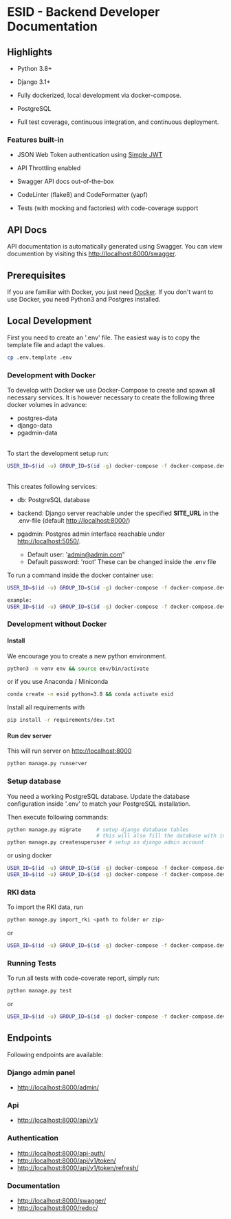 
# ESID - Backend Developer Documentation


## Highlights

- Python 3.8+

- Django 3.1+

- Fully dockerized, local development via docker-compose.

- PostgreSQL

- Full test coverage, continuous integration, and continuous deployment.


### Features built-in

- JSON Web Token authentication using [Simple JWT](https://django-rest-framework-simplejwt.readthedocs.io/en/latest/)

- API Throttling enabled

- Swagger API docs out-of-the-box

- CodeLinter (flake8) and CodeFormatter (yapf)

- Tests (with mocking and factories) with code-coverage support


## API Docs

API documentation is automatically generated using Swagger. You can view documention by visiting this [http://localhost:8000/swagger](http://localhost:8000/swagger).


## Prerequisites

If you are familiar with Docker, you just need [Docker](https://docs.docker.com/desktop/). If you don't want to use Docker, you need Python3 and Postgres installed.


## Local Development

First you need to create an '.env' file. The easiest way is to copy the template file and adapt the values.

```bash
cp .env.template .env
```

### Development with Docker

To develop with Docker we use Docker-Compose to create and spawn all necessary services. 
It is however necessary to create the following three docker volumes in advance:
- postgres-data
- django-data
- pgadmin-data

\
To start the development setup run:

```bash
USER_ID=$(id -u) GROUP_ID=$(id -g) docker-compose -f docker-compose.dev.yml up -d
```
\
This creates following services:

- db: PostgreSQL database

- backend: Django server reachable under the specified **SITE_URL** in the .env-file (default [http://localhost:8000/](http://localhost:8000/))

- pgadmin: Postgres admin interface reachable under [http://localhost:5050/](http://localhost:5050/).
	- Default user: 'admin@admin.com"
	- Default password: 'root'
		These can be changed inside the .env file

To run a command inside the docker container use:
```bash
USER_ID=$(id -u) GROUP_ID=$(id -g) docker-compose -f docker-compose.dev.yml run --rm [service] [command]

example:
USER_ID=$(id -u) GROUP_ID=$(id -g) docker-compose -f docker-compose.dev.yml run --rm backend python migrate.py makemigrations
```


### Development without Docker  

#### Install

We encourage you to create a new python environment.

```bash
python3 -m venv env && source env/bin/activate
```

or if you use Anaconda / Miniconda

```bash
conda create -n esid python=3.8 && conda activate esid
```

Install all requirements with

```bash
pip install -r requirements/dev.txt
```


#### Run dev server

This will run server on [http://localhost:8000](http://localhost:8000)

```bash
python manage.py runserver
```


### Setup database

You need a working PostgreSQL database. Update the database configuration inside '.env' to match your PostgreSQL installation.

Then execute following commands:

```bash
python manage.py migrate 	 # setup django database tables
				             # this will also fill the database with initial data
python manage.py createsuperuser # setup an django admin account
```

or using docker

```bash
USER_ID=$(id -u) GROUP_ID=$(id -g) docker-compose -f docker-compose.dev.yml run --rm backend python manage.py migrate
USER_ID=$(id -u) GROUP_ID=$(id -g) docker-compose -f docker-compose.dev.yml run --rm backend python manage.py createsuperuser
```


### RKI data

To import the RKI data, run

```bash
python manage.py import_rki <path to folder or zip>
```

or

```bash
USER_ID=$(id -u) GROUP_ID=$(id -g) docker-compose -f docker-compose.dev.yml run --rm web python manage.py import_rki <path to folder or zip>
```

### Running Tests

To run all tests with code-coverate report, simply run:

```bash
python manage.py test
```

or

```bash
USER_ID=$(id -u) GROUP_ID=$(id -g) docker-compose -f docker-compose.dev.yml run --rm web python manage.py test
```

## Endpoints

Following endpoints are available:

### Django admin panel
- [http://localhost:8000/admin/](http://localhost:8000/admin/)

### Api
- [http://localhost:8000/api/v1/](http://localhost:8000/api/v1/)

### Authentication
- [http://localhost:8000/api-auth/](http://localhost:8000/api-auth/)
- [http://localhost:8000/api/v1/token/](http://localhost:8000/api/v1/token/)
- [http://localhost:8000/api/v1/token/refresh/](http://localhost:8000/api/v1/token/refresh/)

### Documentation
- [http://localhost:8000/swagger/](http://localhost:8000/swagger/)
- [http://localhost:8000/redoc/](http://localhost:8000/redoc/)